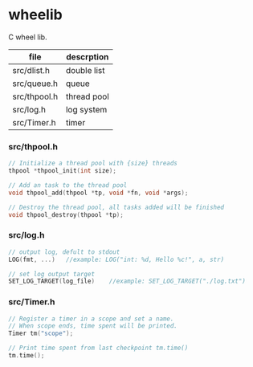 # wheelib

C wheel lib.

| file         | descrption  |
| ------------ | ----------- |
| src/dlist.h  | double list |
| src/queue.h  | queue       |
| src/thpool.h | thread pool |
| src/log.h    | log system  |
| src/Timer.h  | timer       |

### src/thpool.h

```C
// Initialize a thread pool with {size} threads
thpool *thpool_init(int size);

// Add an task to the thread pool
void thpool_add(thpool *tp, void *fn, void *args);

// Destroy the thread pool, all tasks added will be finished
void thpool_destroy(thpool *tp);
```

### src/log.h

```C
// output log, defult to stdout
LOG(fmt, ...)   //example: LOG("int: %d, Hello %c!", a, str)

// set log output target
SET_LOG_TARGET(log_file)    //example: SET_LOG_TARGET("./log.txt")
```

### src/Timer.h

```cpp
// Register a timer in a scope and set a name. 
// When scope ends, time spent will be printed.
Timer tm("scope");

// Print time spent from last checkpoint tm.time()
tm.time();
```
